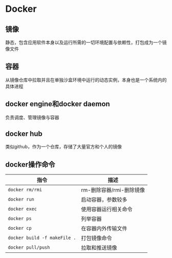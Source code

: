 # Docker

## 镜像
静态，包含应用软件本身以及运行所需的一切环境配置与依赖性，打包成为一个镜像文件

## 容器
从镜像仓库中拉取并且在单独沙盒环境中运行的动态实例，本身也是一个系统内的具体进程

## docker engine和docker daemon
负责调度、管理镜像与容器

## docker hub
类似github，作为一个仓库，存储了大量官方和个人的镜像

## docker操作命令 

| 指令 | 描述 |
| ---- | ---- |
| `docker rm/rmi` | rm-删除容器/rmi-删除镜像 |
| `docker run` | 启动容器，参数较多 |
| `docker exec` | 使用容器运行相关命令 |
| `docker ps` | 列举容器 |
| `docker cp` | 在容器内外传输文件 |
| `docker build -f makeFile .` | 打包镜像命令 |
| `docker pull/push` | 拉取和推送镜像 |


